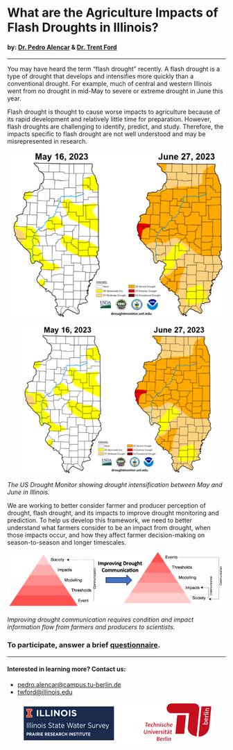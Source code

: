 # What are the Agriculture Impacts of Flash Droughts in Illinois?

#### by: [Dr. Pedro Alencar](https://www.tu.berlin/oekohydro/team/pedro-alencar/) & [Dr. Trent Ford](https://stateclimatologist.web.illinois.edu/)
--------
You may have heard the term “flash drought” recently. A flash drought is a type of drought that develops and intensifies more quickly than a conventional drought. For example, much of central and western Illinois went from no drought in mid-May to severe or extreme drought in June this year. 

Flash drought is thought to cause worse impacts to agriculture because of its rapid development and relatively little time for preparation. However, flash droughts are challenging to identify, predict, and study. Therefore, the impacts specific to flash drought are not well understood and may be misrepresented in research. 

![](https://github.com/pedroalencar1/IllinoisFlashDrought/blob/main/assets/fig1.png)

<p align="center">
  <img src="https://github.com/pedroalencar1/IllinoisFlashDrought/blob/main/fig1.png" width="450">
  
  <em align="center"> The US Drought Monitor showing drought intensification between May and June in Illinois.</em>
</p>

We are working to better consider farmer and producer perception of drought, flash drought, and its impacts to improve drought monitoring and prediction. To help us develop this framework, we need to better understand what farmers consider to be an impact from drought, when those impacts occur, and how they affect farmer decision-making on season-to-season and longer timescales.

<p align="center">
  <img src="https://github.com/pedroalencar1/IllinoisFlashDrought/blob/main/fig2.png" width="650">
    
  <em align="center"> Improving drought communication requires condition and impact information flow from farmers and producers to scientists.</em>
</p>

### To participate, answer a brief [questionnaire](https://forms.gle/MkzPchEotALNsNLQ6).

-------

#### Interested in learning more? Contact us:
- pedro.alencar@campus.tu-berlin.de
-	twford@illinois.edu

<p align="center">
  <img src="https://github.com/pedroalencar1/IllinoisFlashDrought/blob/main/fig3.png" width="450">
</p>
